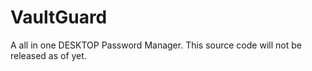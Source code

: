 # VaultGuard
A all in one DESKTOP Password Manager.
This source code will not be released as of yet.
